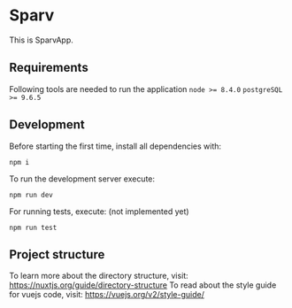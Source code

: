 # Sparv

This is SparvApp.

## Requirements

Following tools are needed to run the application
`node >= 8.4.0`
`postgreSQL >= 9.6.5`


## Development

Before starting the first time, install all dependencies with:

`npm i`

To run the development server execute:

`npm run dev`

For running tests, execute: (not implemented yet)

`npm run test`

## Project structure

To learn more about the directory structure, visit: https://nuxtjs.org/guide/directory-structure
To read about the style guide for vuejs code, visit: https://vuejs.org/v2/style-guide/
